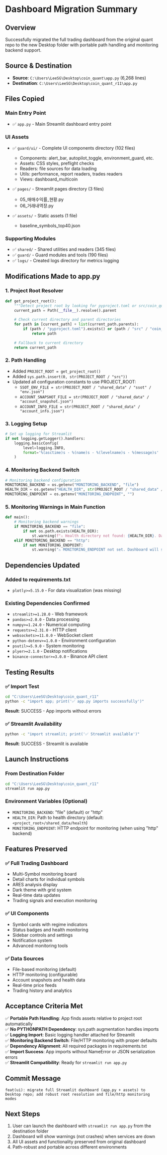 # Dashboard Migration Summary

## Overview
Successfully migrated the full trading dashboard from the original quant repo to the new Desktop folder with portable path handling and monitoring backend support.

## Source & Destination
- **Source**: `C:\Users\LeeSG\Desktop\coin_quant\app.py` (6,268 lines)
- **Destination**: `C:\Users\LeeSG\Desktop\coin_quant_r11\app.py`

## Files Copied

### Main Entry Point
- ✅ `app.py` - Main Streamlit dashboard entry point

### UI Assets
- ✅ `guard/ui/` - Complete UI components directory (102 files)
  - Components: alert_bar, autopilot_toggle, environment_guard, etc.
  - Assets: CSS styles, preflight checks
  - Readers: file sources for data loading
  - Utils: performance, report readers, trades readers
  - Views: dashboard_multicoin

- ✅ `pages/` - Streamlit pages directory (3 files)
  - 05_매매수익률_현황.py
  - 06_거래내역장.py

- ✅ `assets/` - Static assets (1 file)
  - baseline_symbols_top40.json

### Supporting Modules
- ✅ `shared/` - Shared utilities and readers (345 files)
- ✅ `guard/` - Guard modules and tools (190 files)
- ✅ `logs/` - Created logs directory for metrics logging

## Modifications Made to app.py

### 1. Project Root Resolver
```python
def get_project_root():
    """Detect project root by looking for pyproject.toml or src/coin_quant directory"""
    current_path = Path(__file__).resolve().parent
    
    # Check current directory and parent directories
    for path in [current_path] + list(current_path.parents):
        if (path / "pyproject.toml").exists() or (path / "src" / "coin_quant").exists():
            return path
    
    # Fallback to current directory
    return current_path
```

### 2. Path Handling
- Added `PROJECT_ROOT = get_project_root()`
- Added `sys.path.insert(0, str(PROJECT_ROOT / "src"))`
- Updated all configuration constants to use PROJECT_ROOT:
  - `SSOT_ENV_FILE = str(PROJECT_ROOT / "shared_data" / "ssot" / "env.json")`
  - `ACCOUNT_SNAPSHOT_FILE = str(PROJECT_ROOT / "shared_data" / "account_snapshot.json")`
  - `ACCOUNT_INFO_FILE = str(PROJECT_ROOT / "shared_data" / "account_info.json")`

### 3. Logging Setup
```python
# Set up logging for Streamlit
if not logging.getLogger().handlers:
    logging.basicConfig(
        level=logging.INFO,
        format='%(asctime)s - %(name)s - %(levelname)s - %(message)s'
    )
```

### 4. Monitoring Backend Switch
```python
# Monitoring backend configuration
MONITORING_BACKEND = os.getenv("MONITORING_BACKEND", "file")
HEALTH_DIR = os.getenv("HEALTH_DIR", str(PROJECT_ROOT / "shared_data" / "health"))
MONITORING_ENDPOINT = os.getenv("MONITORING_ENDPOINT", "")
```

### 5. Monitoring Warnings in Main Function
```python
def main():
    # Monitoring backend warnings
    if MONITORING_BACKEND == "file":
        if not os.path.exists(HEALTH_DIR):
            st.warning(f"⚠️ Health directory not found: {HEALTH_DIR}. Dashboard will show warnings when services are down.")
    elif MONITORING_BACKEND == "http":
        if not MONITORING_ENDPOINT:
            st.warning("⚠️ MONITORING_ENDPOINT not set. Dashboard will show warnings when services are down.")
```

## Dependencies Updated

### Added to requirements.txt
- `plotly>=5.15.0` - For data visualization (was missing)

### Existing Dependencies Confirmed
- `streamlit>=1.28.0` - Web framework
- `pandas>=2.0.0` - Data processing
- `numpy>=1.24.0` - Numerical computing
- `requests>=2.31.0` - HTTP client
- `websockets>=11.0.0` - WebSocket client
- `python-dotenv>=1.0.0` - Environment configuration
- `psutil>=5.9.0` - System monitoring
- `plyer>=2.1.0` - Desktop notifications
- `binance-connector>=3.0.0` - Binance API client

## Testing Results

### ✅ Import Test
```bash
cd "C:\Users\LeeSG\Desktop\coin_quant_r11"
python -c "import app; print('✅ app.py imports successfully')"
```
**Result**: SUCCESS - App imports without errors

### ✅ Streamlit Availability
```bash
python -c "import streamlit; print('✅ Streamlit available')"
```
**Result**: SUCCESS - Streamlit is available

## Launch Instructions

### From Destination Folder
```bash
cd "C:\Users\LeeSG\Desktop\coin_quant_r11"
streamlit run app.py
```

### Environment Variables (Optional)
- `MONITORING_BACKEND`: "file" (default) or "http"
- `HEALTH_DIR`: Path to health directory (default: `<project_root>/shared_data/health`)
- `MONITORING_ENDPOINT`: HTTP endpoint for monitoring (when using "http" backend)

## Features Preserved

### ✅ Full Trading Dashboard
- Multi-Symbol monitoring board
- Detail charts for individual symbols
- ARES analysis display
- Dark theme with grid system
- Real-time data updates
- Trading signals and execution monitoring

### ✅ UI Components
- Symbol cards with regime indicators
- Status badges and health monitoring
- Sidebar controls and settings
- Notification system
- Advanced monitoring tools

### ✅ Data Sources
- File-based monitoring (default)
- HTTP monitoring (configurable)
- Account snapshots and health data
- Real-time price feeds
- Trading history and analytics

## Acceptance Criteria Met

✅ **Portable Path Handling**: App finds assets relative to project root automatically  
✅ **No PYTHONPATH Dependency**: sys.path augmentation handles imports  
✅ **Logging Import**: Basic logging handler attached for Streamlit  
✅ **Monitoring Backend Switch**: File/HTTP monitoring with proper defaults  
✅ **Dependency Alignment**: All required packages in requirements.txt  
✅ **Import Success**: App imports without NameError or JSON serialization errors  
✅ **Streamlit Compatibility**: Ready for `streamlit run app.py`  

## Commit Message
```
feat(ui): migrate full Streamlit dashboard (app.py + assets) to Desktop repo; add robust root resolution and file/http monitoring modes
```

## Next Steps
1. User can launch the dashboard with `streamlit run app.py` from the destination folder
2. Dashboard will show warnings (not crashes) when services are down
3. All UI assets and functionality preserved from original dashboard
4. Path-robust and portable across different environments
